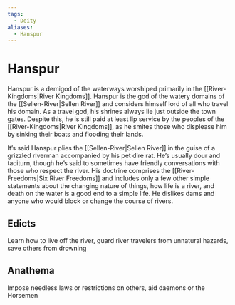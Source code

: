 ```yaml
---
tags:
  - Deity
aliases:
  - Hanspur
---
```

# Hanspur
Hanspur is a demigod of the waterways worshiped primarily in the [[River-Kingdoms|River Kingdoms]]. Hanspur is the god of the watery domains of the [[Sellen-River|Sellen River]] and considers himself lord of all who travel his domain. As a travel god, his shrines always lie just outside the town gates. Despite this, he is still paid at least lip service by the peoples of the [[River-Kingdoms|River Kingdoms]], as he smites those who displease him by sinking their boats and flooding their lands.

It’s said Hanspur plies the [[Sellen-River|Sellen River]] in the guise of a grizzled riverman accompanied by his pet dire rat. He’s usually dour and taciturn, though he’s said to sometimes have friendly conversations with those who respect the river. His doctrine comprises the [[River-Freedoms|Six River Freedoms]] and includes only a few other simple statements about the changing nature of things, how life is a river, and death on the water is a good end to a simple life. He dislikes dams and anyone who would block or change the course of rivers.
## Edicts
Learn how to live off the river, guard river travelers from unnatural hazards, save others from drowning
## Anathema  
Impose needless laws or restrictions on others, aid daemons or the Horsemen